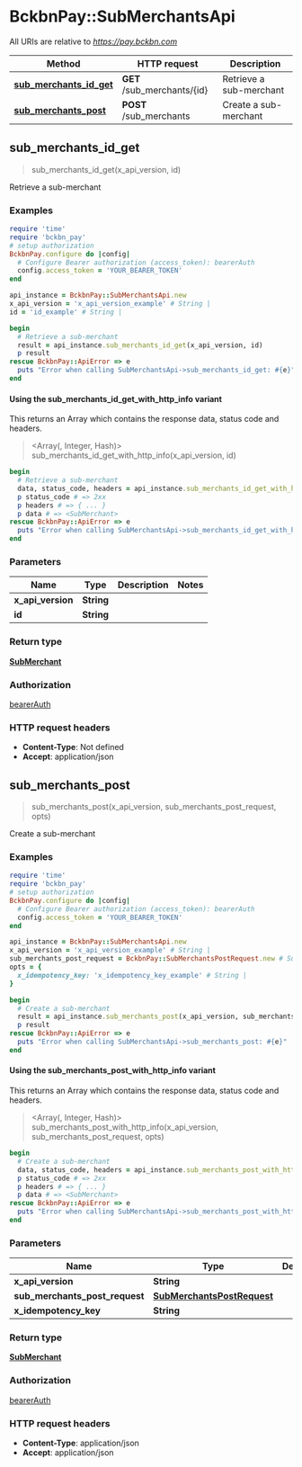 # BckbnPay::SubMerchantsApi

All URIs are relative to *https://pay.bckbn.com*

| Method | HTTP request | Description |
| ------ | ------------ | ----------- |
| [**sub_merchants_id_get**](SubMerchantsApi.md#sub_merchants_id_get) | **GET** /sub_merchants/{id} | Retrieve a sub-merchant |
| [**sub_merchants_post**](SubMerchantsApi.md#sub_merchants_post) | **POST** /sub_merchants | Create a sub-merchant |


## sub_merchants_id_get

> <SubMerchant> sub_merchants_id_get(x_api_version, id)

Retrieve a sub-merchant

### Examples

```ruby
require 'time'
require 'bckbn_pay'
# setup authorization
BckbnPay.configure do |config|
  # Configure Bearer authorization (access_token): bearerAuth
  config.access_token = 'YOUR_BEARER_TOKEN'
end

api_instance = BckbnPay::SubMerchantsApi.new
x_api_version = 'x_api_version_example' # String | 
id = 'id_example' # String | 

begin
  # Retrieve a sub-merchant
  result = api_instance.sub_merchants_id_get(x_api_version, id)
  p result
rescue BckbnPay::ApiError => e
  puts "Error when calling SubMerchantsApi->sub_merchants_id_get: #{e}"
end
```

#### Using the sub_merchants_id_get_with_http_info variant

This returns an Array which contains the response data, status code and headers.

> <Array(<SubMerchant>, Integer, Hash)> sub_merchants_id_get_with_http_info(x_api_version, id)

```ruby
begin
  # Retrieve a sub-merchant
  data, status_code, headers = api_instance.sub_merchants_id_get_with_http_info(x_api_version, id)
  p status_code # => 2xx
  p headers # => { ... }
  p data # => <SubMerchant>
rescue BckbnPay::ApiError => e
  puts "Error when calling SubMerchantsApi->sub_merchants_id_get_with_http_info: #{e}"
end
```

### Parameters

| Name | Type | Description | Notes |
| ---- | ---- | ----------- | ----- |
| **x_api_version** | **String** |  |  |
| **id** | **String** |  |  |

### Return type

[**SubMerchant**](SubMerchant.md)

### Authorization

[bearerAuth](../README.md#bearerAuth)

### HTTP request headers

- **Content-Type**: Not defined
- **Accept**: application/json


## sub_merchants_post

> <SubMerchant> sub_merchants_post(x_api_version, sub_merchants_post_request, opts)

Create a sub-merchant

### Examples

```ruby
require 'time'
require 'bckbn_pay'
# setup authorization
BckbnPay.configure do |config|
  # Configure Bearer authorization (access_token): bearerAuth
  config.access_token = 'YOUR_BEARER_TOKEN'
end

api_instance = BckbnPay::SubMerchantsApi.new
x_api_version = 'x_api_version_example' # String | 
sub_merchants_post_request = BckbnPay::SubMerchantsPostRequest.new # SubMerchantsPostRequest | 
opts = {
  x_idempotency_key: 'x_idempotency_key_example' # String | 
}

begin
  # Create a sub-merchant
  result = api_instance.sub_merchants_post(x_api_version, sub_merchants_post_request, opts)
  p result
rescue BckbnPay::ApiError => e
  puts "Error when calling SubMerchantsApi->sub_merchants_post: #{e}"
end
```

#### Using the sub_merchants_post_with_http_info variant

This returns an Array which contains the response data, status code and headers.

> <Array(<SubMerchant>, Integer, Hash)> sub_merchants_post_with_http_info(x_api_version, sub_merchants_post_request, opts)

```ruby
begin
  # Create a sub-merchant
  data, status_code, headers = api_instance.sub_merchants_post_with_http_info(x_api_version, sub_merchants_post_request, opts)
  p status_code # => 2xx
  p headers # => { ... }
  p data # => <SubMerchant>
rescue BckbnPay::ApiError => e
  puts "Error when calling SubMerchantsApi->sub_merchants_post_with_http_info: #{e}"
end
```

### Parameters

| Name | Type | Description | Notes |
| ---- | ---- | ----------- | ----- |
| **x_api_version** | **String** |  |  |
| **sub_merchants_post_request** | [**SubMerchantsPostRequest**](SubMerchantsPostRequest.md) |  |  |
| **x_idempotency_key** | **String** |  | [optional] |

### Return type

[**SubMerchant**](SubMerchant.md)

### Authorization

[bearerAuth](../README.md#bearerAuth)

### HTTP request headers

- **Content-Type**: application/json
- **Accept**: application/json

